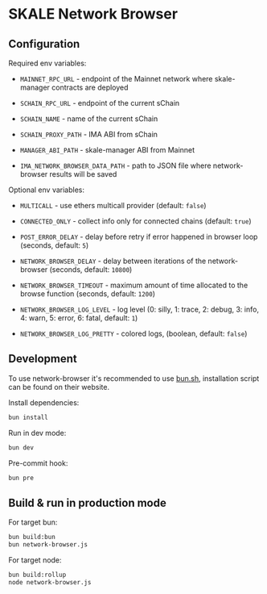 # SKALE Network Browser

## Configuration

Required env variables:

-   `MAINNET_RPC_URL` - endpoint of the Mainnet network where skale-manager contracts are deployed
-   `SCHAIN_RPC_URL` - endpoint of the current sChain
-   `SCHAIN_NAME` - name of the current sChain

-   `SCHAIN_PROXY_PATH` - IMA ABI from sChain
-   `MANAGER_ABI_PATH` - skale-manager ABI from Mainnet
-   `IMA_NETWORK_BROWSER_DATA_PATH` - path to JSON file where network-browser results will be saved

Optional env variables:

-   `MULTICALL` - use ethers multicall provider (default: `false`)
-   `CONNECTED_ONLY` - collect info only for connected chains (default: `true`)

-   `POST_ERROR_DELAY` - delay before retry if error happened in browser loop (seconds, default: `5`)
-   `NETWORK_BROWSER_DELAY` - delay between iterations of the network-browser (seconds, default: `10800`)
-   `NETWORK_BROWSER_TIMEOUT` - maximum amount of time allocated to the browse function (seconds, default: `1200`)
-   `NETWORK_BROWSER_LOG_LEVEL` - log level (0: silly, 1: trace, 2: debug, 3: info, 4: warn, 5: error, 6: fatal, default: `1`)
-   `NETWORK_BROWSER_LOG_PRETTY` - colored logs, (boolean, default: `false`)

## Development

To use network-browser it's recommended to use [bun.sh](https://bun.sh/), installation script can be found on their website.

Install dependencies:

```bash
bun install
```

Run in dev mode:

```bash
bun dev
```

Pre-commit hook:

```bash
bun pre
```

## Build & run in production mode

For target bun:

```bash
bun build:bun
bun network-browser.js
```

For target node:

```bash
bun build:rollup
node network-browser.js
```
